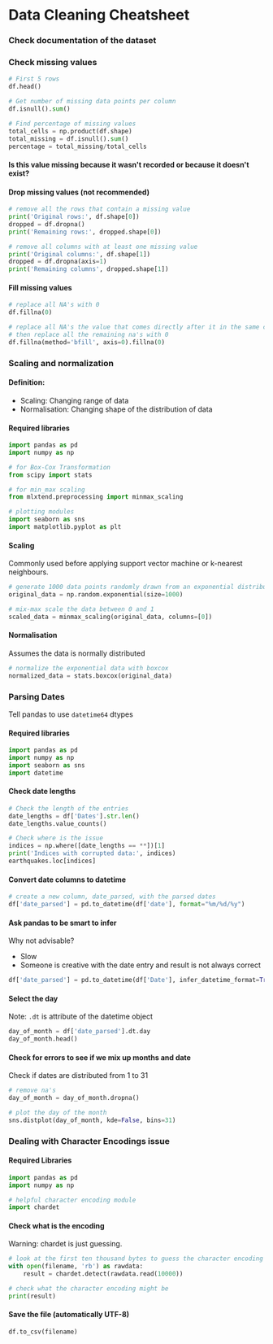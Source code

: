 # Data Cleaning Cheatsheet

### Check documentation of the dataset
### Check missing values


```python
# First 5 rows
df.head()

# Get number of missing data points per column
df.isnull().sum()

# Find percentage of missing values
total_cells = np.product(df.shape)
total_missing = df.isnull().sum()
percentage = total_missing/total_cells
```
#### Is this value missing because it wasn't recorded or because it doesn't exist?

#### Drop missing values (not recommended)
```python
# remove all the rows that contain a missing value
print('Original rows:', df.shape[0])
dropped = df.dropna()
print('Remaining rows:', dropped.shape[0])

# remove all columns with at least one missing value
print('Original columns:', df.shape[1])
dropped = df.dropna(axis=1)
print('Remaining columns', dropped.shape[1])
```

#### Fill missing values

```python
# replace all NA's with 0
df.fillna(0)

# replace all NA's the value that comes directly after it in the same column, 
# then replace all the remaining na's with 0
df.fillna(method='bfill', axis=0).fillna(0)
```

### Scaling and normalization
#### Definition: 
- Scaling: Changing range of data
- Normalisation: Changing shape of the distribution of data

#### Required libraries

```python
import pandas as pd
import numpy as np

# for Box-Cox Transformation
from scipy import stats

# for min_max scaling
from mlxtend.preprocessing import minmax_scaling

# plotting modules
import seaborn as sns
import matplotlib.pyplot as plt
```

#### Scaling
Commonly used before applying support vector machine or k-nearest neighbours. 

```python
# generate 1000 data points randomly drawn from an exponential distribution
original_data = np.random.exponential(size=1000)

# mix-max scale the data between 0 and 1
scaled_data = minmax_scaling(original_data, columns=[0])
```

#### Normalisation
Assumes the data is normally distributed

```python
# normalize the exponential data with boxcox
normalized_data = stats.boxcox(original_data)
```

### Parsing Dates
Tell pandas to use ```datetime64``` dtypes
#### Required libraries

```python
import pandas as pd
import numpy as np
import seaborn as sns
import datetime
```

#### Check date lengths
```python
# Check the length of the entries
date_lengths = df['Dates'].str.len()
date_lengths.value_counts()

# Check where is the issue
indices = np.where([date_lengths == **])[1]
print('Indices with corrupted data:', indices)
earthquakes.loc[indices]
```

#### Convert date columns to datetime

```python
# create a new column, date_parsed, with the parsed dates
df['date_parsed'] = pd.to_datetime(df['date'], format="%m/%d/%y")
```
#### Ask pandas to be smart to infer
Why not advisable?
- Slow
- Someone is creative with the date entry and result is not always correct
```python
df['date_parsed'] = pd.to_datetime(df['Date'], infer_datetime_format=True)
```

#### Select the day
Note: ```.dt``` is attribute of the datetime object
```python
day_of_month = df['date_parsed'].dt.day
day_of_month.head()
```

#### Check for errors to see if we mix up months and date
Check if dates are distributed from 1 to 31
```python
# remove na's
day_of_month = day_of_month.dropna()

# plot the day of the month
sns.distplot(day_of_month, kde=False, bins=31)
```

### Dealing with Character Encodings issue

#### Required Libraries

```python
import pandas as pd
import numpy as np

# helpful character encoding module
import chardet
```

#### Check what is the encoding
Warning: chardet is just guessing. 
```python
# look at the first ten thousand bytes to guess the character encoding
with open(filename, 'rb') as rawdata:
    result = chardet.detect(rawdata.read(10000))

# check what the character encoding might be
print(result)
```

#### Save the file (automatically UTF-8)

```python
df.to_csv(filename)
```
